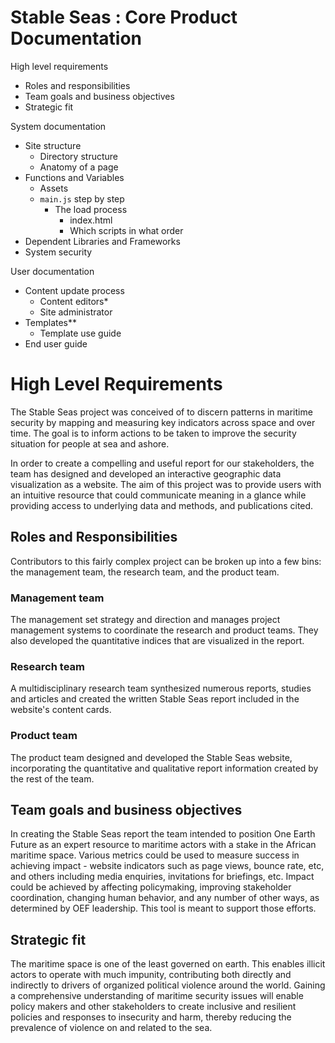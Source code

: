 
# Stable Seas : Core Product Documentation

High level requirements
- Roles and responsibilities
- Team goals and business objectives
- Strategic fit

System documentation
- Site structure
  - Directory structure
  - Anatomy of a page
- Functions and Variables
  - Assets
  - `main.js` step by step
    - The load process
      - index.html
      - Which scripts in what order
- Dependent Libraries and Frameworks
- System security

User documentation
- Content update process
  - Content editors*
  - Site administrator
- Templates**
  - Template use guide
- End user guide

# High Level Requirements

The Stable Seas project was conceived of to discern patterns in maritime security by mapping and measuring key indicators across space and over time. The goal is to inform actions to be taken to improve the security situation for people at sea and ashore.

In order to create a compelling and useful report for our stakeholders, the team has designed and developed an interactive geographic data visualization as a website. The aim of this project was to provide users with an intuitive resource that could communicate meaning in a glance while providing access to underlying data and methods, and publications cited.

## Roles and Responsibilities

Contributors to this fairly complex project can be broken up into a few bins: the management team, the research team, and the product team.

### Management team

The management set strategy and direction and manages project management systems to coordinate the research and product teams. They also developed the quantitative indices that are visualized in the report.

### Research team

A multidisciplinary research team synthesized numerous reports, studies and articles and created the written Stable Seas report included in the website's content cards.

### Product team

The product team designed and developed the Stable Seas website, incorporating the quantitative and qualitative report information created by the rest of the team.

## Team goals and business objectives

In creating the Stable Seas report the team intended to position One Earth Future as an expert resource to maritime actors with a stake in the African maritime space. Various metrics could be used to measure success in achieving impact - website indicators such as page views, bounce rate, etc, and others including media enquiries, invitations for briefings, etc. Impact could be achieved by affecting policymaking, improving stakeholder coordination, changing human behavior, and any number of other ways, as determined by OEF leadership. This tool is meant to support those efforts.

## Strategic fit

The maritime space is one of the least governed on earth. This enables illicit actors to operate with much impunity, contributing both directly and indirectly to drivers of organized political violence around the world. Gaining a comprehensive understanding of maritime security issues will enable policy makers and other stakeholders to create inclusive and resilient policies and responses to insecurity and harm, thereby reducing the prevalence of violence on and related to the sea.
